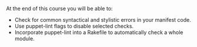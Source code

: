 At the end of this course you will be able to:</br>
- Check for common syntactical and stylistic errors in your manifest code.</br>
- Use puppet-lint flags to disable selected checks.</br>
- Incorporate puppet-lint into a Rakefile to automatically check a whole module.